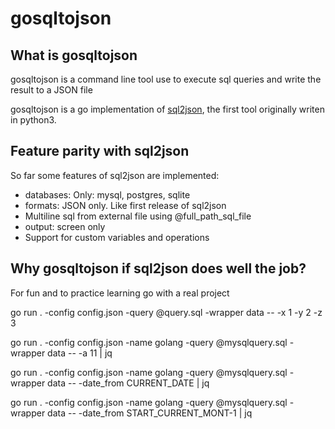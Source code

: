 # gosqltojson

## What is gosqltojson
gosqltojson is a command line tool use to execute sql queries and write the result to a JSON file

gosqltojson is a go implementation of [sql2json](https://github.com/fsistemas/sql2json), the first tool originally writen in python3.

## Feature parity with sql2json
So far some features of sql2json are implemented:
- databases: Only: mysql, postgres, sqlite
- formats: JSON only. Like first release of sql2json
- Multiline sql from external file using @full_path_sql_file
- output: screen only
- Support for custom variables and operations

## Why gosqltojson if sql2json does well the job?
For fun and to practice learning go with a real project

go run . -config config.json -query @query.sql -wrapper data -- -x 1 -y 2 -z 3

go run . -config config.json -name golang -query @mysqlquery.sql -wrapper data  -- -a 11 | jq

go run . -config config.json -name golang -query @mysqlquery.sql -wrapper data  -- -date_from CURRENT_DATE | jq

go run . -config config.json -name golang -query @mysqlquery.sql -wrapper data  -- -date_from START_CURRENT_MONT-1 | jq
